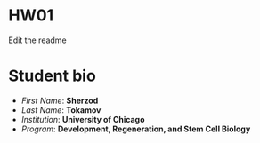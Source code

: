 # HW01
Edit the readme

# Student bio
* *First Name*: **Sherzod**
* *Last Name*: **Tokamov**
* *Institution*: **University of Chicago**
* *Program*: **Development, Regeneration, and Stem Cell Biology**